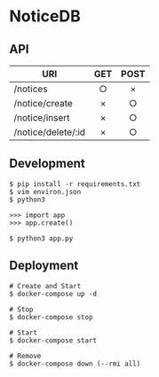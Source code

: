 # NoticeDB

## API

| URI | GET | POST |
| - | :-: | :-: |
| /notices | ○ | × |
| /notice/create | × | ○ |
| /notice/insert | × | ○ |
| /notice/delete/:id | × | ○ |

## Development

```shell
$ pip install -r requirements.txt
$ vim environ.json
$ python3

>>> import app
>>> app.create()

$ python3 app.py
```

## Deployment

```shell
# Create and Start
$ docker-compose up -d

# Stop
$ docker-compose stop

# Start
$ docker-compose start

# Remove
$ docker-compose down (--rmi all)
```
